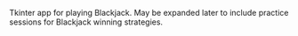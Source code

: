 Tkinter app for playing Blackjack. May be expanded later to include practice sessions for Blackjack winning strategies.

